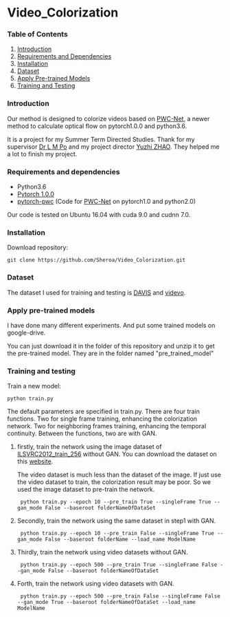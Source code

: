 # Video_Colorization

### Table of Contents
1. [Introduction](#introduction)
1. [Requirements and Dependencies](#requirements-and-dependencies)
1. [Installation](#installation)
1. [Dataset](#dataset)
1. [Apply Pre-trained Models](#apply-pre-trained-models)
1. [Training and Testing](#training-and-testing)


### Introduction
Our method is designed to colorize videos based on [PWC-Net](https://github.com/NVlabs/PWC-Net), a newer method to calculate optical flow on pytorch1.0.0 and python3.6.

It is a project for my Summer Term Directed Studies. Thank for my supervisor [Dr L M Po](http://www.ee.cityu.edu.hk/~lmpo/) and my project director [Yuzhi ZHAO](https://github.com/zhaoyuzhi). They helped me a lot to finish my project.


### Requirements and dependencies
- Python3.6
- [Pytorch 1.0.0](https://pytorch.org/)
- [pytorch-pwc](https://github.com/sniklaus/pytorch-pwc) (Code for [PWC-Net](https://github.com/NVlabs/PWC-Net) on pytorch1.0 and python2.0)

Our code is tested on Ubuntu 16.04 with cuda 9.0 and cudnn 7.0.


### Installation
Download repository:

    git clone https://github.com/Sheroa/Video_Colorization.git

### Dataset
The dataset I used for training and testing is [DAVIS](https://davischallenge.org/index.html) and [videvo](https://www.videvo.net/).
    
### Apply pre-trained models
I have done many different experiments. And put some trained models on google-drive. 

You can just download it in the folder of this repository and unzip it to get the pre-trained model. They are in the folder named "pre_trained_model"

### Training and testing
Train a new model:

    python train.py

The default parameters are specified in train.py. There are four train functions. Two for single frame training, enhancing the colorization network. Two for neighboring frames training, enhancing the temporal continuity. Between the functions, two are with GAN.
1. firstly, train the network using the image dataset of [ILSVRC2012_train_256](http://image-net.org/challenges/LSVRC/2012/) without GAN. 
You can download the dataset on this [website](http://academictorrents.com/details/a306397ccf9c2ead27155983c254227c0fd938e2).

	The video dataset is much less than the dataset of the image. If just use the video dataset to train, the colorization result may be poor. So we used the image dataset to pre-train the network.

		python train.py --epoch 10 --pre_train True --singleFrame True --gan_mode False --baseroot folderNameOfDataSet
2. Secondly, train the network using the same dataset in step1 with GAN.

		python train.py --epoch 10 --pre_train False --singleFrame True --gan_mode False --baseroot folderName --load_name ModelName
3. Thirdly, train the network using video datasets without GAN.

		python train.py --epoch 500 --pre_train True --singleFrame False --gan_mode False --baseroot folderNameOfDataSet

4. Forth, train the network using video datasets with GAN.

		python train.py --epoch 500 --pre_train False --singleFrame False --gan_mode True --baseroot folderNameOfDataSet --load_name ModelName
